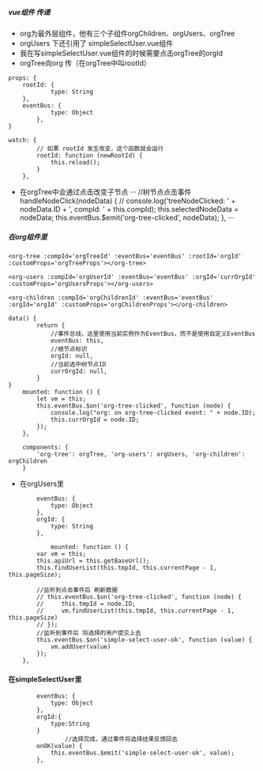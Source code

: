 ##### vue组件 传递

- org为最外层组件，他有三个子组件orgChildren、orgUsers、orgTree
- orgUsers 下还引用了 simpleSelectUser.vue组件
- 我在写simpleSelectUser.vue组件的时候需要点击orgTree的orgId
- orgTree向org 传（在orgTree中叫rootId）
```
props: {
    rootId: {
            type: String
    },
    eventBus: {
            type: Object
        },
}

watch: {
        // 如果 rootId 发生改变，这个函数就会运行
        rootId: function (newRootId) {
            this.reload();
        }
    },
```
- 在orgTree中会通过点击改变子节点
···
        //树节点点击事件
        handleNodeClick(nodeData) {
            // console.log('treeNodeClicked: ' + nodeData.ID + ', compId: ' + this.compId);
            this.selectedNodeData = nodeData;
            this.eventBus.$emit('org-tree-clicked', nodeData);
        },
···

##### 在org组件里

```
<org-tree :compId='orgTreeId' :eventBus='eventBus' :rootId='orgId' :customProps='orgTreeProps'></org-tree>

<org-users :compId='orgUserId' :eventBus='eventBus' :orgId='currOrgId' :customProps='orgUsersProps'></org-users>

<org-children :compId='orgChildrenId' :eventBus='eventBus' :orgId='orgId' :customProps='orgChildrenProps'></org-children>

data() {
        return {
            //事件总线，这里使用当前实例作为EventBus，而不是使用自定义EventBus
            eventBus: this,
            //根节点标识
            orgId: null,
            //当前选中树节点ID
            currOrgId: null,
        }
}
    mounted: function () {
        let vm = this;
        this.eventBus.$on('org-tree-clicked', function (node) {
            console.log("org: on org-tree-clicked event: " + node.ID);
            this.currOrgId = node.ID;
        });
    },

    components: {
        'org-tree': orgTree, 'org-users': orgUsers, 'org-children': orgChildren
    }
```

- 在orgUsers里
```
        eventBus: {
            type: Object
        },
        orgId: {
            type: String
        },

            mounted: function () {
        var vm = this;
        this.apiUrl = this.getBaseUrl();
        this.findUserList(this.tmpId, this.currentPage - 1, this.pageSize);

        //监听到点击事件后 刷新数据
        // this.eventBus.$on('org-tree-clicked', function (node) {
        //     this.tmpId = node.ID;
        //     vm.findUserList(this.tmpId, this.currentPage - 1, this.pageSize)
        // });
        //监听到事件后 将选择的用户提交上去
        this.eventBus.$on('simple-select-user-ok', function (value) {
            vm.addUser(value)
        });
    },
```
#### 在simpleSelectUser里
```
        eventBus: {
            type: Object
        },
        orgId:{
            type:String
        }
                //选择完成，通过事件将选择结果反馈回去
        onOK(value) {
            this.eventBus.$emit('simple-select-user-ok', value);
        },
```